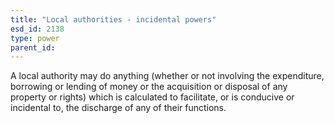 ```yaml
---
title: "Local authorities - incidental powers"
esd_id: 2138
type: power
parent_id:  
---
```


A local authority may do anything (whether or not involving the expenditure, borrowing or lending of money or the acquisition or disposal of any property or rights) which is calculated to facilitate, or is conducive or incidental to, the discharge of any of their functions.

